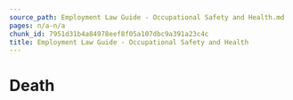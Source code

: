 ```yaml
---
source_path: Employment Law Guide - Occupational Safety and Health.md
pages: n/a-n/a
chunk_id: 7951d31b4a84978eef8f05a107dbc9a391a23c4c
title: Employment Law Guide - Occupational Safety and Health
---
```

# Death

